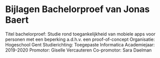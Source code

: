 # Bijlagen Bachelorproef van Jonas Baert

Titel bachelorproef: Studie rond toegankelijkheid van mobiele apps voor personen met een beperking a.d.h.v. een proof-of-concept
Organisatie: Hogeschool Gent
Studierichting: Toegepaste Informatica
Academiejaar: 2019-2020
Promotor: Giselle Vercauteren
Co-promotor: Sara Daelman

